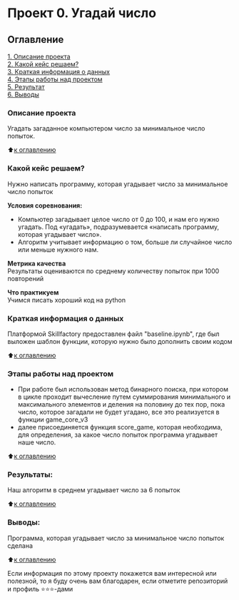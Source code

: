 # Проект 0. Угадай число

## Оглавление  
[1. Описание проекта](https://github.com/Nasim2506/my_works/edit/main/README.md#Описание-проекта)  
[2. Какой кейс решаем?](https://github.com/Nasim2506/my_works/edit/main/README.md#Какой-кейс-решаем)  
[3. Краткая информация о данных](https://github.com/Nasim2506/my_works/edit/main/README.md#Краткая-информация-о-данных)  
[4. Этапы работы над проектом](https://github.com/Nasim2506/my_works/edit/main/README.md#Этапы-работы-над-проектом)  
[5. Результат](https://github.com/Nasim2506/my_works/edit/main/README.md#Результат)    
[6. Выводы](https://github.com/Nasim2506/my_works/edit/main/README.md#Выводы) 

### Описание проекта    
Угадать загаданное компьютером число за минимальное число попыток.

:arrow_up:[к оглавлению](https://github.com/Nasim2506/my_works/edit/main/README.md#Оглавление)



### Какой кейс решаем?    
Нужно написать программу, которая угадывает число за минимальное число попыток

**Условия соревнования:**  
- Компьютер загадывает целое число от 0 до 100, и нам его нужно угадать. Под «угадать», подразумевается «написать программу, которая угадывает число».
- Алгоритм учитывает информацию о том, больше ли случайное число или меньше нужного нам.

**Метрика качества**     
Результаты оцениваются по среднему количеству попыток при 1000 повторений

**Что практикуем**     
Учимся писать хороший код на python


### Краткая информация о данных
Платформой Skillfactory предоставлен файл "baseline.ipynb", где был выложен шаблон функции, которую нужно было дополнить своим кодом
  
:arrow_up:[к оглавлению](https://github.com/Nasim2506/my_works/edit/main/README.md#Оглавление)


### Этапы работы над проектом  
 -  При работе был использован метод бинарного поиска, при котором в цикле проходит вычесление путем суммирования минимального и максимального элементов и деления на половину до тех пор, пока число, которое загадали не будет угадано, все это реализуется в функции game_core_v3 
 - далее присоединяется функция score_game, которая необходима, для определения, за какое число попыток программа угадывает наше число.

:arrow_up:[к оглавлению](https://github.com/Nasim2506/my_works/edit/main/README.md#Оглавление)


### Результаты:  
Наш алгоритм в среднем угадывает число за 6 попыток

:arrow_up:[к оглавлению](https://github.com/Nasim2506/my_works/edit/main/README.md#Оглавление)


### Выводы:  
Программа, которая угадывает число за минимальное число попыток сделана

:arrow_up:[к оглавлению](https://github.com/Nasim2506/my_works/edit/main/README.md#Оглавление)


Если информация по этому проекту покажется вам интересной или полезной, то я буду очень вам благодарен, если отметите репозиторий и профиль ⭐️⭐️⭐️-дами
